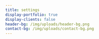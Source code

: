 ```yaml
---
title: settings
display-portfolio: true
display-clients: false
header-bg: /img/uploads/header-bg.png
contact-bg: /img/uploads/contact-bg.png
---
```

